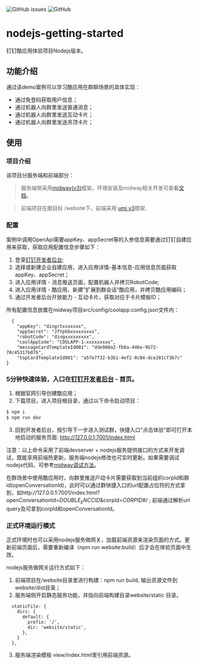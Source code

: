 ![GitHub issues](https://img.shields.io/github/issues/open-dingtalk/nodejs-getting-started)
![GitHub](https://img.shields.io/github/license/open-dingtalk/nodejs-getting-started)

# nodejs-getting-started
钉钉酷应用体验项目Nodejs版本。
## 功能介绍
通过该demo案例可以学习酷应用在群聊场景的具体实现：
- 通过免登码获取用户信息；
- 通过机器人向群里发送普通消息；
- 通过机器人向群里发送互动卡片；
- 通过机器人向群里发送吊顶卡片；
## 使用
### 项目介绍
该项目分服务端和前端部分：
> 服务端侧采用[midway(v3)](https://midwayjs.org/docs/intro)框架，环境安装及midway相关开发可查看[文档](https://midwayjs.org/docs/intro)。

> 前端项目在跟目标 /website下，前端采用 [umi v3](https://v3.umijs.org/zh-CN/docs/getting-started)框架. 


### 配置
案例中调用OpenApi需要appKey、appSecret等的入参信息需要通过钉钉自建应用来获取，获取应用配置信息步骤如下：
1. 登录[钉钉开发者后台](https://open-dev.dingtalk.com/#/);
2. 选择或新建企业自建应用，进入应用详情-基本信息-应用信息页面获取appKey、appSecret；
3. 进入应用详情 - 消息推送页面，配置机器人并拷贝RobotCode;
4. 进入应用详情 - 酷应用，新建”扩展到群会话“酷应用，并拷贝酷应用编码；
5. 通过开发者后台开放能力 - 互动卡片，获取对应于卡片模板ID；

所有配置信息放置在midway项目src/config/coolapp.config.json文件内：
```
  {
    "appKey": "dingrtxxxxxxx",
    "appSecret": "JfYpkbxxxxxxxxx",
    "robotCode": "dingxxxxxxxxx",
    "coolAppCode": "COOLAPP-1-xxxxxxxxx",
    "messageCardTemplateId001": "dde980a2-fb8a-446e-9b72-70c45317b076",
    "topCardTemplateId001": "a57e7f32-b3b1-4ef2-8c04-dce281cf3b7c"
}
```

### 5分钟快速体验，入口在[钉钉开发者后台](https://open-dev.dingtalk.com/#/) - 首页。
1. 根据官网引导创建酷应用；
2. 下载项目，进入项目根目录，通过以下命令启动项目：
```bash
$ npm i
$ npm run dev
```
3. 回到开发者后台，按引导下一步进入测试群，快捷入口"点击体验"即可打开本地启动的服务页面: http://127.0.0.1:7001/index.html

注意：以上命令采用了前端devserver + nodejs服务提供接口的方式来开发调试，既能享用前端热更新，服务端nodejs修改也可实时更新。如果需要调试nodejs代码，可参考[midway调试方法](https://midwayjs.org/docs/debugger)。

在群场景中使用酷应用时，向群里推送户动卡片需要获取到当前组织corpId和群id(openConversationId)，此时可以通过群快捷入口的url配置占位符的方式拿到，如http://127.0.0.1:7001/index.html?openConversationId=$DOUBLE_ENCCID$&corpId=$CORPID$#/ ; 前端通过解析url query及可拿到corpId和openConversationId。

### 正式环境运行模式
正式环境时也可以采用nodejs服务做网关，加载前端资源来渲染页面的方式。更新前端页面后，需要重新编译（npm run website:build）后才会在体验页面中生效。

nodejs服务做网关运行方式如下：
1. 前端项目在/website目录里进行构建：npm run build, 输出资源文件到website/dist目录；
2. 服务端侧开启静态服务功能，并指向前端构建目录website/static 目录。
```
  staticFile: {
    dirs: {
      default: {
        prefix: '/',
        dir: 'website/static',
      },
    }
  },
```
3. 服务端渲染模板 view/index.html里引用前端资源。



